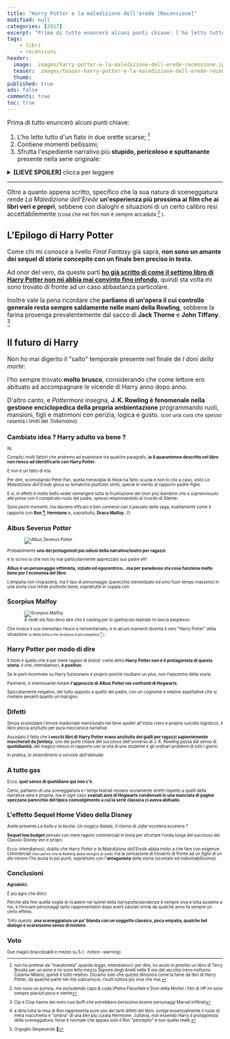 ```yaml
---
title: "Harry Potter e la maledizione dell'erede [Recensione]"
modified: null
categories: [2017]
excerpt: "Prima di tutto enuncerò alcuni punti chiave: l'ho letto tutto d'un fiato in due orette scarse, contiene momenti bellissimi, frutta l'espediente narrativo più stupido, pericoloso e sputtanante presente nella serie originale:..."
tags: 
    - libri
    - recensioni
header: 
  image:  images/harry-potter-e-la-maledizione-dell-erede-recensione.jpg
  teaser:  images/teaser-harry-potter-e-la-maledizione-dell-erede-recensione.jpg
  thumb:
published: true
ads: false
comments: true
toc: true
---
```


Prima di tutto enuncerò alcuni punti chiave:

1. L'ho letto tutto d'un fiato in due orette scarse; [^orette]
2. Contiene momenti bellissimi;
3. Sfrutta l'espediente narrativo più **stupido, pericoloso e sputtanante** presente nella serie originale:

<details>
  <summary><b>[LIEVE SPOILER]</b> clicca per leggere</summary>
  <p>il <b>Giratempo</b>.</p>
  <p>E voglio dire, EH? COSA ? Cioè, mi pare che la stessa Rowling non è che ne andasse molto fiera di questo deus ex machina, almeno <a href='https://www.pottermore.com/writing-by-jk-rowling/time-turner'><b><u>andando a rispolverare alcuni suoi "thoughts"</u></b></a></p>
</details> 

[^orette]: non ho pretese da "maratoneta" quando leggo, intendiamoci: per dire, ho avuto in prestito un libro di Terry Brooks per un anno e mi sono letto mezzo Signore degli Anelli nelle 9 ore del vecchio treno notturno Catania-Milano, quindi è tutto relativo. Diciamo solo che questo dimostra come la fame da libri di Harry Potter, da qualche parte nel mio subconscio, risulti tuttora più viva che mai.

<hr>

Oltre a quanto appena scritto, specifico che la sua natura di sceneggiatura rende _La Maledizione dell'Erede_ **un'esperienza più prossima ai film che ai libri veri e propri**, sebbene con dialoghi e situazioni di un certo calibro resi accettabilemente <small>(cosa che nei film non è sempre accaduta [^film] )</small>.

[^film]: non sono un purista, ma escludendo capo & coda (Pietra Filosofale e Doni della Morte) i film di HP mi sono sempre piaciuti poco e niente

## L'Epilogo di Harry Potter

Come chi mi conosce a livello _Final Fantasy_ già saprà, **non sono un amante dei sequel di storie concepite con un finale ben preciso in testa.**

Ad onor del vero, da queste parti [**ho già scritto di come il settimo libro di Harry Potter non mi abbia mai convinto fino infondo**](/2015/decadenza-libro-harry-potter/), quindi sta volta mi sono trovato di fronte ad un caso abbastanza particolare.

Inoltre vale la pena ricordare che **parliamo di un'opera il cui controllo generale resta sempre saldamente nelle mani della Rowling**, sebbene la farina provenga prevalentemente dal sacco di **Jack Thorne** e **John Tiffany**. [^jackjohn]

[^jackjohn]: Cip e Ciop hanno dei nomi così buffi che potrebbero benissimo essere personaggi Marvel infiltrati

## Il futuro di Harry 

Non ho mai digerito il "salto" temporale presente nel finale de _I doni della morte_: 

l'ho sempre trovato **molto brusco**, considerando che come lettore ero abituato ad accompagnare le vicende di Harry anno dopo anno.

D'altro canto, e _Pottermore_ insegna, **J. K. Rowling è fenomenale nella gestione enciclopedica della propria ambientazione** programmando ruoli, mansioni, figli e matrimoni con perizia, logica e gusto. <small>(con una cura che spesso rasenta i limiti del _Tolkeniano_)<small>

## Cambiato idea ? Harry adulto va bene ?

_Nì._

Complici molti fattori che andremo ad esaminare tra qualche paragrafo, 
<span itemprop="headline">**io il quarantenne descritto nel libro non riesco ad identificarlo con Harry Potter.**</span>

E non è un fatto di età: 

Per dire, scomodando Peter Pan, quella meraviglia di _Hook_ ha fatto scuola e non lo cito a caso, visto _La Maledizione dell'Erede_ gioca su tematiche piuttosto simili, specie in merito al rapporto padre-figlio.

E sì, in effetti è molto bello veder riemergere tutta la frustrazione del (non più) _bambino che è sopravvissuto_ alle prese con il complicato ruolo del padre, spesso relazionandolo al ricordo di Silente.

Sono pochi momenti, ma davvero efficaci e ben connessi con il passato della saga, esattamente come il rapporto con **Ron [^ron], Hermione** e, soprattutto, **Draco Malfoy**. (!)

[^ron]: a dirla tutta la resa di Ron rappresenta pure uno dei tanti difetti del libro: svolge essenzialmente il ruolo di mera macchietta e "ombra" di una ben più curata Hermione...tuttavia, non essendo Harry il protagonista della sceneggiatura, forse è normale che appaia solo il Ron "percepito" e non quello reale.

## Albus Severus Potter 

<figure>
<img src='https://typeset-beta.imgix.net/rehost%2F2016%2F9%2F13%2F157e0239-ded9-47cb-bab1-25a9471f0782.jpg' alt='Albus Severus Potter'>
</figure>

Probabilmente **uno dei protagonisti più odiosi della narrativa/teatro per ragazzi.** 

e lo scrivo io che non ho mai particolarmente apprezzato suo padre eh! 

**Albus è un personaggio vittimista, viziato ed egocentrico...ma per paradosso sta cosa funziona molto bene per l'economia del libro**: 

L'empatia non ringrazierà, ma il tipo di personaggio (parecchio stereotipato ed _emo_ fuori tempo massimo) in una storia così rende piuttosto bene, soprattutto in coppia con

## Scorpius Malfoy 

<figure>
<img src='https://i3.mirror.co.uk/incoming/article8100559.ece/ALTERNATES/s615/Draco-MAIN.jpg' alt='Scorpius Malfoy'>
<figcaption>A vedè sta foto devo dire che il casting per lo spettacolo teatrale mi lascia perplesso</figcaption>
</figure>

Che invece il suo stereotipo riesce a reinventarselo, e in alcuni momenti diventa il vero "Harry Potter" della situazione <small>(a detta tutta a me Scorpius è più simpatico [^serpeverde] )</small>.

[^serpeverde]: Orgoglio Serpeverde 🐍

## Harry Potter per modo di dire

Il titolo è quello che è per mere ragioni di _brand_: come detto **Harry Potter non è il protagonista di questa storia**, il che, intendiamoci, **è positivo.**

Se le parti incentrate su Harry funzionano è proprio poiché risultano un _plus_, non l'epicentro della storia.

Parimenti, è interessante notare **l'approccio di Albus Potter nei confronti di Hogwarts**: 

Spiccatamente negativo, del tutto opposto a quello del padre, con un cognome e relative aspettative che si rivelano pesanti quanto un macigno.

## Difetti

Senza scomodare l'errore madornale menzionato nel lieve spoiler all'inizio (vero e proprio suicidio logistico), il libro pecca anzitutto per pura _meccanica_ narrativa:

Assodato il fatto che **i vecchi libri di Harry Potter erano anzitutto dei gialli per ragazzi sapientemente mascherati da _fantasy_**, uno dei punti chiave del successo dell'universo di J. K. Rowling passa dal senso di **quotidianità**, del magico messo in rapporto con la vita di uno studente e gli ordinari problemi di tutti i giorni: 

In pratica, _lo straordinario a servizio dell'abituale_.

## A tutto gas

Ecco, **quel senso di quotidiano qui non c'è.**

Certo, parliamo di una sceneggiatura e i tempi teatrali restano ovviamente stretti rispetto a quelli della narrativa vera e propria, ma in ogni caso **svariati anni di Hogwarts condensati in una manciata di pagine spezzano parecchio del tipico coinvolgimento a cui la serie classica ci aveva abituato.**

## L'effetto Sequel Home Video della Disney

Avete presente _La bella e la bestia: Un magico Natale_, _Il ritorno di Jafar_ eccetera eccetera ?

**Sequel low budget** pensati con mere ragioni commerciali in testa per sfruttare l'onda lunga del successo dei Classici Disney veri e propri.

Ecco: intendiamoci, dubito che _Harry Potter e la Maledizione dell'Erede_ abbia molto a che fare con esigenze commerciali <small>(non penso che la Rowling abbia bisogno di soldi)</small> ma la sensazione di trovarmi di fronte ad un _figlio di un dio minore_ l'ho avuta in più punti, soprattutto con l'**antagonista** della storia (scontato ed indovinabilissimo).

## Conclusioni

**Agrodolci.**

E più agro che dolci:

Perché alla fine quella voglia di ricadere nel tunnel della _harrypotterpendenza_ è sempre viva e lotta assieme a noi, e ritrovare personaggi tanto rappresentativi dopo averli salutati ormai da qualche anno fa sempre un certo effetto.

Tolto questo, **una sceneggiatura un po' blanda con un soggetto classico, poca empatia, qualche bel dialogo e scarsissimo senso di mistero.**

## Voto

Due magici braccboaldi e mezzo su 5
{: .notice--warning}

<div class="hreview" style="display: none;">
<span class="item"> <span style="font-size: xx-small;"><span style="font-family: &quot;trebuchet ms&quot; , sans-serif;"><span class="fn">Harry Potter e La Maledizione dell'Erede</span><br /> </span></span></span><span style="font-size: xx-small;"><span style="font-family: &quot;trebuchet ms&quot; , sans-serif;"> Recensito da: <span class="reviewer">Andrea Corinti</span> Data: <span class="dtreviewed">Apr 5 2017<br /> </span> Voto: <span class="rating">2,5</span></span></span></div>